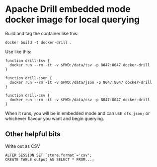 # Apache Drill embedded mode docker image for local querying

Build and tag the container like this:

```
docker build -t docker-drill .
```

Use like this:

```
function drill-tsv {
  docker run --rm -it -v $PWD:/data/tsv -p 8047:8047 docker-drill
}

function drill-json {
  docker run --rm -it -v $PWD:/data/json -p 8047:8047 docker-drill
}

function drill-csv {
  docker run --rm -it -v $PWD:/data/csv -p 8047:8047 docker-drill
}
```

When it runs, you will be in embedded mode and can `USE dfs.json;` or whichever flavour you want and begin querying.

## Other helpful bits
Write out as CSV

```
ALTER SESSION SET `store.format`='csv';
CREATE TABLE output AS SELECT * FROM...;
```
